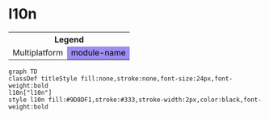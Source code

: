 # l10n

<table>
<tr><th colspan='2'>Legend</th></tr>
<tr><td style='text-align:center;'>Multiplatform</td><td style='text-align:center; background-color:#9D8DF1; color:black'>module-name</td></tr>
</table>

```mermaid
graph TD
classDef titleStyle fill:none,stroke:none,font-size:24px,font-weight:bold
l10n["l10n"]
style l10n fill:#9D8DF1,stroke:#333,stroke-width:2px,color:black,font-weight:bold
```
